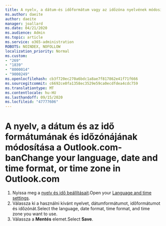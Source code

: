 ```yaml
---
title: A nyelv, a dátum-és időformátum vagy az időzóna nyelvének módosítása a Outlook.com-ban
ms.author: daeite
author: daeite
manager: joallard
ms.date: 04/21/2020
ms.audience: Admin
ms.topic: article
ms.service: o365-administration
ROBOTS: NOINDEX, NOFOLLOW
localization_priority: Normal
ms.custom:
- "269"
- "1839"
- "8000014"
- "9000249"
ms.openlocfilehash: cb3f720ec270a6bdc1a8ae7f817862e41f71f666
ms.sourcegitcommit: c6692ce0fa1358ec3529e59ca0ecdfdea4cdc759
ms.translationtype: MT
ms.contentlocale: hu-HU
ms.lasthandoff: 09/15/2020
ms.locfileid: "47777606"
---
```

# <a name="change-your-language-date-and-time-format-or-time-zone-in-outlookcom"></a><span data-ttu-id="42eb8-102">A nyelv, a dátum és az idő formátumának és időzónájának módosítása a Outlook.com-ban</span><span class="sxs-lookup"><span data-stu-id="42eb8-102">Change your language, date and time format, or time zone in Outlook.com</span></span>

1. <span data-ttu-id="42eb8-103">Nyissa meg a [nyelv és idő beállításait](https://go.microsoft.com/fwlink/?linkid=2085505).</span><span class="sxs-lookup"><span data-stu-id="42eb8-103">Open your [Language and time settings](https://go.microsoft.com/fwlink/?linkid=2085505).</span></span>
1. <span data-ttu-id="42eb8-104">Válassza ki a használni kívánt nyelvet, dátumformátumot, időformátumot és időzónát.</span><span class="sxs-lookup"><span data-stu-id="42eb8-104">Select the language, date format, time format, and time zone you want to use.</span></span>
1. <span data-ttu-id="42eb8-105">Válassza a **Mentés** elemet.</span><span class="sxs-lookup"><span data-stu-id="42eb8-105">Select **Save**.</span></span>